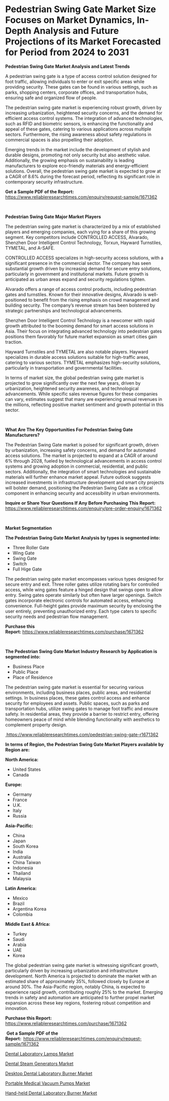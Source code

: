 <p><h1>Pedestrian Swing Gate Market Size Focuses on Market Dynamics, In-Depth Analysis and Future Projections of its Market Forecasted for Period from 2024 to 2031</h1></p><p><strong>Pedestrian Swing Gate Market Analysis and Latest Trends</strong></p>
<p><p>A pedestrian swing gate is a type of access control solution designed for foot traffic, allowing individuals to enter or exit specific areas while providing security. These gates can be found in various settings, such as parks, shopping centers, corporate offices, and transportation hubs, ensuring safe and organized flow of people. </p><p>The pedestrian swing gate market is experiencing robust growth, driven by increasing urbanization, heightened security concerns, and the demand for efficient access control systems. The integration of advanced technologies, such as RFID and biometric sensors, is enhancing the functionality and appeal of these gates, catering to various applications across multiple sectors. Furthermore, the rising awareness about safety regulations in commercial spaces is also propelling their adoption.</p><p>Emerging trends in the market include the development of stylish and durable designs, promoting not only security but also aesthetic value. Additionally, the growing emphasis on sustainability is leading manufacturers to explore eco-friendly materials and energy-efficient solutions. Overall, the pedestrian swing gate market is expected to grow at a CAGR of 8.6% during the forecast period, reflecting its significant role in contemporary security infrastructure.</p></p>
<p><strong>Get a Sample PDF of the Report:&nbsp;</strong> <a href="https://www.reliableresearchtimes.com/enquiry/request-sample/1671362?utm_campaign=1582&utm_medium=2&utm_source=Github&utm_content=ia&utm_term=13102024&utm_id=pedestrian-swing-gate">https://www.reliableresearchtimes.com/enquiry/request-sample/1671362</a></p>
<p>&nbsp;</p>
<p><strong>Pedestrian Swing Gate Major Market Players</strong></p>
<p><p>The pedestrian swing gate market is characterized by a mix of established players and emerging companies, each vying for a share of this growing segment. Key competitors include CONTROLLED ACCESS, Alvarado, Shenzhen Door Intelligent Control Technology, Torxun, Hayward Turnstiles, TYMETAL, and A-SAFE. </p><p>CONTROLLED ACCESS specializes in high-security access solutions, with a significant presence in the commercial sector. The company has seen substantial growth driven by increasing demand for secure entry solutions, particularly in government and institutional markets. Future growth is anticipated as urban areas expand and security regulations tighten.</p><p>Alvarado offers a range of access control products, including pedestrian gates and turnstiles. Known for their innovative designs, Alvarado is well-positioned to benefit from the rising emphasis on crowd management and building security. The company’s revenue stream has been bolstered by strategic partnerships and technological advancements.</p><p>Shenzhen Door Intelligent Control Technology is a newcomer with rapid growth attributed to the booming demand for smart access solutions in Asia. Their focus on integrating advanced technology into pedestrian gates positions them favorably for future market expansion as smart cities gain traction.</p><p>Hayward Turnstiles and TYMETAL are also notable players. Hayward specializes in durable access solutions suitable for high-traffic areas, catering to various sectors. TYMETAL emphasizes high-security solutions, particularly in transportation and governmental facilities. </p><p>In terms of market size, the global pedestrian swing gate market is projected to grow significantly over the next few years, driven by urbanization, heightened security awareness, and technological advancements. While specific sales revenue figures for these companies can vary, estimates suggest that many are experiencing annual revenues in the millions, reflecting positive market sentiment and growth potential in this sector.</p></p>
<p>&nbsp;</p>
<p><strong>What Are The Key Opportunities For Pedestrian Swing Gate Manufacturers?</strong></p>
<p><p>The Pedestrian Swing Gate market is poised for significant growth, driven by urbanization, increasing safety concerns, and demand for automated access solutions. The market is projected to expand at a CAGR of around 6% through 2028, fueled by technological advancements in access control systems and growing adoption in commercial, residential, and public sectors. Additionally, the integration of smart technologies and sustainable materials will further enhance market appeal. Future outlook suggests increased investments in infrastructure development and smart city projects will bolster demand, positioning the Pedestrian Swing Gate as a critical component in enhancing security and accessibility in urban environments.</p></p>
<p><strong>Inquire or Share Your Questions If Any Before Purchasing This Report:</strong> <a href="https://www.reliableresearchtimes.com/enquiry/pre-order-enquiry/1671362?utm_campaign=1582&utm_medium=2&utm_source=Github&utm_content=ia&utm_term=13102024&utm_id=pedestrian-swing-gate">https://www.reliableresearchtimes.com/enquiry/pre-order-enquiry/1671362</a></p>
<p>&nbsp;</p>
<p><strong>Market Segmentation</strong></p>
<p><strong>The Pedestrian Swing Gate Market Analysis by types is segmented into:</strong></p>
<p><ul><li>Three Roller Gate</li><li>Wing Gate</li><li>Swing Gate</li><li>Switch</li><li>Full Hige Gate</li></ul></p>
<p><p>The pedestrian swing gate market encompasses various types designed for secure entry and exit. Three roller gates utilize rotating bars for controlled access, while wing gates feature a hinged design that swings open to allow entry. Swing gates operate similarly but often have larger openings. Switch gates incorporate electronic controls for automated access, enhancing convenience. Full-height gates provide maximum security by enclosing the user entirely, preventing unauthorized entry. Each type caters to specific security needs and pedestrian flow management.</p></p>
<p><strong>Purchase this Report:&nbsp;</strong><a href="https://www.reliableresearchtimes.com/purchase/1671362?utm_campaign=1582&utm_medium=2&utm_source=Github&utm_content=ia&utm_term=13102024&utm_id=pedestrian-swing-gate">https://www.reliableresearchtimes.com/purchase/1671362</a></p>
<p>&nbsp;</p>
<p><strong>The Pedestrian Swing Gate Market Industry Research by Application is segmented into:</strong></p>
<p><ul><li>Business Place</li><li>Public Place</li><li>Place of Residence</li></ul></p>
<p><p>The pedestrian swing gate market is essential for securing various environments, including business places, public areas, and residential settings. In business places, these gates control access and enhance security for employees and assets. Public spaces, such as parks and transportation hubs, utilize swing gates to manage foot traffic and ensure safety. In residential areas, they provide a barrier to restrict entry, offering homeowners peace of mind while blending functionality with aesthetics to complement property design.</p></p>
<p><a href="https://www.reliableresearchtimes.com/pedestrian-swing-gate-r1671362?utm_campaign=1582&utm_medium=2&utm_source=Github&utm_content=ia&utm_term=13102024&utm_id=pedestrian-swing-gate">&nbsp;https://www.reliableresearchtimes.com/pedestrian-swing-gate-r1671362</a></p>
<p><strong>In terms of Region, the Pedestrian Swing Gate Market Players available by Region are:</strong></p>
<p>
    <p> <strong> North America: </strong>
        <ul>
            <li>United States</li>
            <li>Canada</li>
        </ul>
        </p> 
    <p> <strong> Europe: </strong>
        <ul>
            <li>Germany</li>
            <li>France</li>
            <li>U.K.</li>
            <li>Italy</li>
            <li>Russia</li>
        </ul>
        </p> 
    <p> <strong> Asia-Pacific: </strong>
        <ul>
            <li>China</li>
            <li>Japan</li>
            <li>South Korea</li>
            <li>India</li>
            <li>Australia</li>
            <li>China Taiwan</li>
            <li>Indonesia</li>
            <li>Thailand</li>
            <li>Malaysia</li>
        </ul>
        </p> 
    <p> <strong> Latin America: </strong>
        <ul>
            <li>Mexico</li>
            <li>Brazil</li>
            <li>Argentina Korea</li>
            <li>Colombia</li>
        </ul>
        </p> 
    <p> <strong> Middle East & Africa: </strong>
        <ul>
            <li>Turkey</li>
            <li>Saudi</li>
            <li>Arabia</li>
            <li>UAE</li>
            <li>Korea</li>
        </ul>
    </p>
    </p>
<p><p>The global pedestrian swing gate market is witnessing significant growth, particularly driven by increasing urbanization and infrastructure development. North America is projected to dominate the market with an estimated share of approximately 35%, followed closely by Europe at around 30%. The Asia-Pacific region, notably China, is expected to experience rapid growth, contributing roughly 25% to the market. Emerging trends in safety and automation are anticipated to further propel market expansion across these key regions, fostering robust competition and innovation.</p></p>
<p><strong>Purchase this Report: </strong><a href="https://www.reliableresearchtimes.com/purchase/1671362?utm_campaign=1582&utm_medium=2&utm_source=Github&utm_content=ia&utm_term=13102024&utm_id=pedestrian-swing-gate">https://www.reliableresearchtimes.com/purchase/1671362</a></p>
<p>&nbsp;<strong>Get a Sample PDF of the Report:&nbsp;&nbsp;</strong><a href="https://www.reliableresearchtimes.com/enquiry/request-sample/1671362?utm_campaign=1582&utm_medium=2&utm_source=Github&utm_content=ia&utm_term=13102024&utm_id=pedestrian-swing-gate">https://www.reliableresearchtimes.com/enquiry/request-sample/1671362</a></p>
<p><strong></strong></p>
<p><p><a href="https://www.linkedin.com/pulse/comprehensive-analysis-global-dental-laboratory-lamps-market-udcye?utm_campaign=1582&utm_medium=2&utm_source=Github&utm_content=ia&utm_term=13102024&utm_id=pedestrian-swing-gate">Dental Laboratory Lamps Market</a></p><p><a href="https://www.linkedin.com/pulse/trends-global-dental-steam-generators-market-forecast-tdyfe?utm_campaign=1582&utm_medium=2&utm_source=Github&utm_content=ia&utm_term=13102024&utm_id=pedestrian-swing-gate">Dental Steam Generators Market</a></p><p><a href="https://www.linkedin.com/pulse/desktop-dental-laboratory-burner-market-size-type-liquid-tnl3e?utm_campaign=1582&utm_medium=2&utm_source=Github&utm_content=ia&utm_term=13102024&utm_id=pedestrian-swing-gate">Desktop Dental Laboratory Burner Market</a></p><p><a href="https://www.linkedin.com/pulse/portable-medical-vacuum-pumps-market-global-regional-3oiee?utm_campaign=1582&utm_medium=2&utm_source=Github&utm_content=ia&utm_term=13102024&utm_id=pedestrian-swing-gate">Portable Medical Vacuum Pumps Market</a></p><p><a href="https://www.linkedin.com/pulse/pioneering-growth-analyzing-global-hand-held-dental-laboratory-gc7ie?utm_campaign=1582&utm_medium=2&utm_source=Github&utm_content=ia&utm_term=13102024&utm_id=pedestrian-swing-gate">Hand-held Dental Laboratory Burner Market</a></p></p>